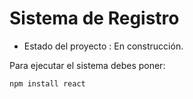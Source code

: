 <h1>Sistema de Registro</h1>

- Estado del proyecto : En construcción.

Para ejecutar el sistema debes poner:

```npm install react```
